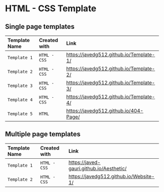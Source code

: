 
# HTML - CSS Template




## Single page templates 


| Template  Name  | Created with    | Link               |
| :-------- | :------- | :------------------------- |
| `Template 1 ` | `HTML - CSS` |https://javedg512.github.io/Template-1/ |
| `Template 2 ` | `HTML - CSS` |https://javedg512.github.io/Template-2/ |
| `Template 3 ` | `HTML - CSS` |https://javedg512.github.io/Template-3/ |
| `Template 4 ` | `HTML - CSS` |https://javedg512.github.io/Template-4/ |
| `Template 5 ` | `HTML ` |https://javedg512.github.io/404-Page/ |

## Multiple page templates 


| Template  Name  | Created with    | Link               |
| :-------- | :------- | :------------------------- |
| `Template 1 ` | `HTML - CSS` |https://javed-gauri.github.io/Aesthetic/ |
| `Template 2 ` | `HTML - CSS` |https://javedg512.github.io/Website-1/ |
